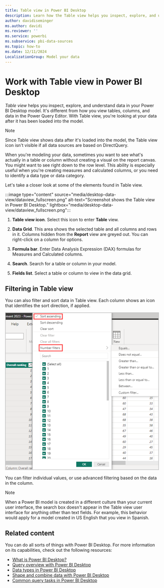 ```yaml
---
title: Table view in Power BI Desktop
description: Learn how the Table view helps you inspect, explore, and understand data in your Power BI Desktop model. 
author: davidiseminger
ms.author: davidi
ms.reviewer: ''
ms.service: powerbi
ms.subservice: pbi-data-sources
ms.topic: how-to
ms.date: 12/11/2024
LocalizationGroup: Model your data
---
```

# Work with Table view in Power BI Desktop

*Table view* helps you inspect, explore, and understand data in your Power BI Desktop model. It's different from how you view tables, columns, and data in the Power Query Editor. With Table view, you're looking at your data after it has been loaded into the model.

> [!NOTE]
> Since Table view shows data after it's loaded into the model, the Table view icon isn't visible if all data sources are based on DirectQuery.

When you're modeling your data, sometimes you want to see what's actually in a table or column without creating a visual on the report canvas. You might want to see right down to the row level. This ability is especially useful when you're creating measures and calculated columns, or you need to identify a data type or data category.

Let's take a closer look at some of the elements found in Table view.

:::image type="content" source="media/desktop-data-view/dataview_fullscreen.png" alt-text="Screenshot shows the Table view in Power BI Desktop." lightbox="media/desktop-data-view/dataview_fullscreen.png":::

1. **Table view icon**. Select this icon to enter **Table** view.

2. **Data Grid**. This area shows the selected table and all columns and rows in it. Columns hidden from the **Report** view are greyed out. You can right-click on a column for options.

3. **Formula bar**. Enter Data Analysis Expression (DAX) formulas for Measures and Calculated columns.

4. **Search**. Search for a table or column in your model.

5. **Fields list**. Select a table or column to view in the data grid.

## Filtering in Table view

You can also filter and sort data in Table view. Each column shows an icon that identifies the sort direction, if applied.

![Screenshot shows sort and filter options in the Table view in Power BI Desktop.](media/desktop-data-view/dataview_sort-and-filter.png)

You can filter individual values, or use advanced filtering based on the data in the column.

> [!NOTE]
> When a Power BI model is created in a different culture than your current user interface, the search box doesn't appear in the Table view user interface for anything other than text fields. For example, this behavior would apply for a model created in US English that you view in Spanish.

## Related content

You can do all sorts of things with Power BI Desktop. For more information on its capabilities, check out the following resources:

* [What is Power BI Desktop?](../fundamentals/desktop-what-is-desktop.md)
* [Query overview with Power BI Desktop](../transform-model/desktop-query-overview.md)
* [Data types in Power BI Desktop](desktop-data-types.md)
* [Shape and combine data with Power BI Desktop](desktop-shape-and-combine-data.md)
* [Common query tasks in Power BI Desktop](../transform-model/desktop-common-query-tasks.md)
